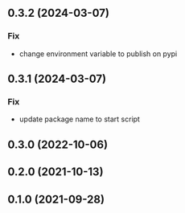 ## 0.3.2 (2024-03-07)

### Fix

- change environment variable to publish on pypi

## 0.3.1 (2024-03-07)

### Fix

- update package name to start script

## 0.3.0 (2022-10-06)

## 0.2.0 (2021-10-13)

## 0.1.0 (2021-09-28)
